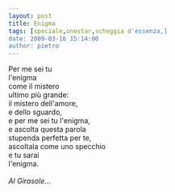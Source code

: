 ```yaml
---
layout: post
title: Enigma
tags: [speciale,onestar,scheggia d'essenza,]
date: 2009-03-16 15:14:00
author: pietro
---
```

Per me sei tu<br/>l'enigma<br/>come il mistero<br/>ultimo più grande:<br/>il mistero dell'amore,<br/>e dello sguardo,<br/>e per me sei tu l'enigma,<br/>e ascolta questa parola<br/>stupenda perfetta per te,<br/>ascoltala come uno specchio<br/>e tu sarai<br/>l'enigma.<br/><br/><span style="font-style: italic">Al Girasole...</span>

